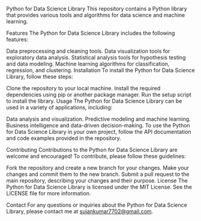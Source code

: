 Python for Data Science Library
This repository contains a Python library that provides various tools and algorithms for data science and machine learning.

Features
The Python for Data Science Library includes the following features:

Data preprocessing and cleaning tools.
Data visualization tools for exploratory data analysis.
Statistical analysis tools for hypothesis testing and data modeling.
Machine learning algorithms for classification, regression, and clustering.
Installation
To install the Python for Data Science Library, follow these steps:

Clone the repository to your local machine.
Install the required dependencies using pip or another package manager.
Run the setup script to install the library.
Usage
The Python for Data Science Library can be used in a variety of applications, including:

Data analysis and visualization.
Predictive modeling and machine learning.
Business intelligence and data-driven decision-making.
To use the Python for Data Science Library in your own project, follow the API documentation and code examples provided in the repository.

Contributing
Contributions to the Python for Data Science Library are welcome and encouraged! To contribute, please follow these guidelines:

Fork the repository and create a new branch for your changes.
Make your changes and commit them to the new branch.
Submit a pull request to the main repository, describing your changes and their purpose.
License
The Python for Data Science Library is licensed under the MIT License. See the LICENSE file for more information.

Contact
For any questions or inquiries about the Python for Data Science Library, please contact me at sujankumar7702@gmail.com.
